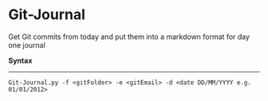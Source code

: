 Git-Journal
===========

Get Git commits from today and put them into a markdown format for day one journal

**Syntax**
***
`Git-Journal.py -f <gitFolder> -e <gitEmail> -d <date DD/MM/YYYY e.g. 01/01/2012>`